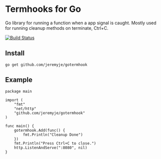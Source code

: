 Termhooks for Go
================

Go library for running a function when a app signal is caught.
Mostly used for running cleanup methods on terminate, Ctrl+C.

[![Build Status](https://secure.travis-ci.org/jeremyje/gotermhook.png)](http://travis-ci.org/jeremyje/gotermhook)

Install
-------
```
go get github.com/jeremyje/gotermhook
```

Example
-------

```
package main

import (
    "fmt"
    "net/http"
    "github.com/jeremyje/gotermhook"
)

func main() {
    gotermhook.Add(func() {
        fmt.Println("Cleanup Done")
    })
    fmt.Println("Press Ctrl+C to close.")
    http.ListenAndServe(":8080", nil)
}
```
